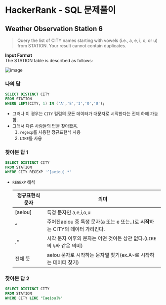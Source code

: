 # HackerRank - SQL 문제풀이

## Weather Observation Station 6
> Query the list of CITY names starting with vowels (i.e., a, e, i, o, or u) from STATION. Your result cannot contain duplicates. 
 
**Input Format**<br>
The STATION table is described as follows:

![image](https://user-images.githubusercontent.com/74661937/152173138-240bf9e3-b514-493b-9331-cbfb754556e1.png)

### 나의 답
```sql
SELECT DISTINCT CITY
FROM STATION
WHERE LEFT(CITY, 1) IN ('A','E','I','O','U');
```
 - 그러나 이 경우는 `CITY` 컬럼의 모든 데이터가 대문자로 시작한다는 전제 하에 가능함. 
 - 그래서 다른 사람들의 답을 찾아봤음. 
   1. `regexp`를 사용한 정규표현식 사용
   2. `LIKE`를 사용


### 찾아본 답 1
```SQL
SELECT DISTINCT CITY
FROM STATION
WHERE CITY REGEXP '^[aeiou].*'
```
- `REGEXP` 해석

   |정규표현식 문자|의미|
   |---|---|
   |[aeiou]|특정 문자인 a,e,i,o,u|
   |^|주어진aeiou 중 특정 문자(a 또는 e 또는..)로 **시작**하는 CITY의 데이터 가리킨다.|
   |.\*|시작 문자 이후의 문자는 어떤 것이든 상관 없다.(`LIKE`의 `%`와 같은 의미)|
   |전체 뜻|aeiou 문자로 시작하는 문자열 찾기(ex.A~로 시작하는 데이터 찾기)|
 


### 찾아본 답 2
```sql
SELECT DISTINCT CITY 
FROM STATION 
WHERE CITY LIKE "[aeiou]%"
```



